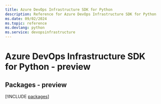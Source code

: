```yaml
---
title: Azure DevOps Infrastructure SDK for Python
description: Reference for Azure DevOps Infrastructure SDK for Python
ms.date: 09/02/2024
ms.topic: reference
ms.devlang: python
ms.service: devopsinfrastructure
---
```

# Azure DevOps Infrastructure SDK for Python - preview
## Packages - preview
[!INCLUDE [packages](devops-infrastructure-index.md)]